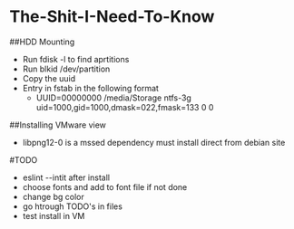 The-Shit-I-Need-To-Know
======================

##HDD Mounting

* Run fdisk -l to find aprtitions
* Run blkid /dev/partition
* Copy the uuid
* Entry in fstab in the following format
    * UUID=00000000 /media/Storage ntfs-3g uid=1000,gid=1000,dmask=022,fmask=133 0 0

##Installing VMware view 

* libpng12-0 is a mssed dependency must install direct from debian site

#TODO

* eslint --intit after install
* choose fonts and add to font file if not done
* change bg color
* go htrough TODO's in files
* test install in VM 


